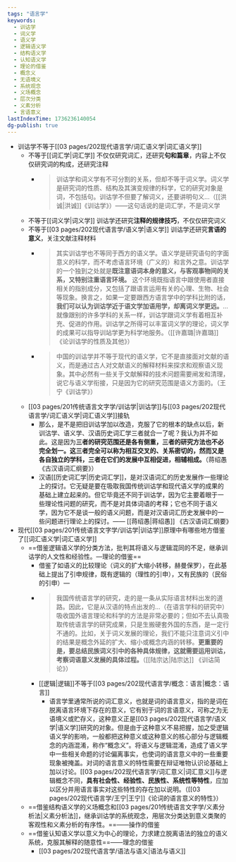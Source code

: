 ```yaml
---
tags: "语言学"
keywords:
  - 训诂学
  - 词义学
  - 语义学
  - 逻辑语义学
  - 结构语义学
  - 认知语义学
  - 理论的借鉴
  - 概念义
  - 无语境义
  - 系统观念
  - 义场概念
  - 层次分类
  - 义素分析
  - 言语意义
lastIndexTime: 1736236140054
dg-publish: true
---
```


- 训诂学不等于[[03 pages/202现代语言学/词汇语义学\|词汇语义学]]
	- 不等于[[词汇学\|词汇学]] 不仅仅研究词汇，还研究**句和篇章**，内容上不仅仅研究词的构成，还研究注释
		- > 训诂学和词义学有不可分割的关系，但却不等于词义学。词义学是研究词的性质、结构及其演变规律的科学，它的研究对象是词，不包括句。训诂学不但要了解词义，还要讲明句义…（[[洪诚\|洪诚]]《训诂学》）——这句话说的是词汇学，不是词义学
	- 不等于[[词义学\|词义学]] 训诂学还研究**注释的规律技巧**，不仅仅研究词义
	- 不等于[[03 pages/202现代语言学/语义学\|语义学]] 训诂学还研究**言语的意义**，关注文献注释材料
		- > 其实训诂学也不等同于西方的语义学。语义学是研究语句的字面意义的科学，而不考虑语言环境（广义的）和言外之意。训诂学的一个独到之处就是**既注意语词本身的意义，与客观事物间的关系，又特别注重语言环境。** 这个环境既指语言中跟使用者直接相关的指别成分，又包括了跟语言运用有关的心理、生物、社会等现象。换言之，如果一定要跟西方语言学中的学科比附的话，**我们可以认为训诂学近于语文学加语用学，却离词义学更远。**…就像跟别的许多学科的关系一样，训诂学跟词义学有着相互补充、促进的作用。训诂学之所得可以丰富词义学的理论，词义学的成果可以指导训站学更为科学地服务。（[[许嘉璐\|许嘉璐]] 《论训诂学的性质及其他》）
		- > 中国的训诂学并不等于现代的语义学，它不是直接面对文献的语义，而是通过古人对文献语义的解释材料来探求和观察语义现象。其中必然有一些关于文献解释的技术问题需要闸发和清理，说它与语义学衔接，只是因为它的研究范围是语义方面的。（王宁《训诂学》）
	- [[03 pages/201传统语言文字学/训诂学\|训诂学]]与[[03 pages/202现代语言学/词汇语义学\|词汇语义学]]接轨
		- 那么，是不是把旧训诂学加以改造，克服了它的根本的缺点以后，新训沽学、语义学、汉语历史词汇学三者就合一了呢？我认为并不如此。这是因为**三者的研究范围还是各有侧重，三者的研究方法也不必完全划一。这三者完全可以称为相互交叉的、关系密切的，然而又是各自独立的学科，三者在它们的发展中互相促进，相辅相成。**（蒋绍愚《古汉语词汇纲要》）
		- 汉语[[历史词汇学\|历史词汇学]]，是对汉语词汇的历史发展作一些理论上的探讨。它无疑是要在吸取我国传统训诂学和现代语义学的成果的基础上建立起来的。但它毕竟还不同于训诂学，因为它主要着眼于一些理论性问题的研究，而不是对具体词语的考释；它也不同于语义学，因为它不是谈一般的语义问题，而是对汉语词汇历史发展中的一些问题进行理论上的探讨。—— [[蒋绍愚\|蒋绍愚]] 《古汉语词汇纲要》 
- 现代[[03 pages/201传统语言文字学/训诂学\|训诂学]]原理中有哪些地方借鉴了[[词汇语义学​\|词汇语义学​]]
	- ==借鉴逻辑语义学的分类方法，批判其将语义与逻辑混同的不足，继承训诂学的人文性和经验性。—理论的借鉴​==
		- 借鉴了如语义的比较理论（词义的扩大缩小转移，赫曼保罗），在此基础上提出了引申规律，既有逻辑的（理性的引申），又有民族的（民俗的引申）—
		- > 我国传统语言学的研究，走的是一条从实际语言材料出发的道路。因此，它是从汉语的特点出发的…（在语言学科的研究中）吸收国外语言理论和科学的方法是非常必要的；但如不去认真吸取传统语言学的研究成果，只是生搬硬套外国的东西，是一定行不通的。比如，关于词义发展的理论，我们不能只注意词义引中的结果是概念外延的扩大、缩小或概念内涵的转移。**更重要的是，要总结民族词义引中的各种具体规律，这就需要运用训诂，考察词语意义发展的具体过程。**（[[陆宗达\|陆宗达]] 《训诂简论》）
		- [[逻辑\|逻辑]]不等于[[03 pages/202现代语言学/概念：语言\|概念：语言]]
			- 语言学里通常所说的词汇意义，也就是词的语言意义，指的是词在脱离语言环境下存在的意义，它有别于词的言语意义，可称之为无语境义或贮存义，这种意义正是[[03 pages/202现代语言学/语义学\|语义学]]研究的对象。但是由于这种意义不易把握，加之受逻辑语义学的影响，一般都把这种意义或这种意义的核心部分与逻辑概念的内涵混淆，称作“概念义”。将语义与逻辑混淆，造成了语义学中一些相关命题的讨论偏离事实，也使词的语言意义中的一些重要现象被掩盖。对词的语言意义的特性需要在辩证唯物认识论基础上加以讨论。[[03 pages/202现代语言学/词汇意义\|词汇意义]]与逻辑概念不同，**具有社会性、经验性、民族性、系统性等特性**，应加以区分并用语言事实对这些特性的存在加以说明。（[[03 pages/202现代语言学/王宁\|王宁]]《论词的语言意义的特性》）
	- ==借鉴结构语义学的义场概念和[[03 pages/201传统语言文字学/义素分析法\|义素分析法]]，继承训诂学的系统观念，用层次分类达到意义类聚的客观性和义素分析的有序性。==——操作的借鉴​
	- ==借鉴认知语义学以意义为中心的理论，力求建立脱离语法的独立的语义系统，克服其解释的随意性==——理念的借鉴​
		- [[03 pages/202现代语言学/语法与语义\|语法与语义]]